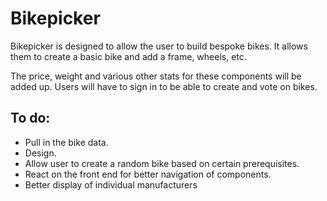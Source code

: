 # Bikepicker

Bikepicker is designed to allow the user to build bespoke bikes. It allows them to create a basic bike and add a frame, wheels, etc. 

The price, weight and various other stats for these components will be added up. Users will have to sign in to be able to create and vote on bikes. 

## To do:

* Pull in the bike data. 
* Design. 
* Allow user to create a random bike based on certain prerequisites. 
* React on the front end for better navigation of components. 
* Better display of individual manufacturers

